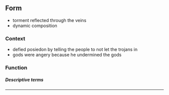 <!-- order:4 -->
## Form
- torment reflected through the veins
- dynamic composition

### Context
- defied posiedon by telling the people to not let the trojans in
- gods were angery because he undermined the gods

### Function

##### Descriptive terms

---

